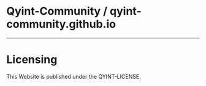 # Qyint-Community / qyint-community.github.io
- - -

# Licensing
This Website is published under the QYINT-LICENSE.
